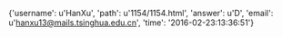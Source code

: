 {'username': u'HanXu', 'path': u'1154/1154.html', 'answer': u'D', 'email': u'hanxu13@mails.tsinghua.edu.cn', 'time': '2016-02-23:13:36:51'}
